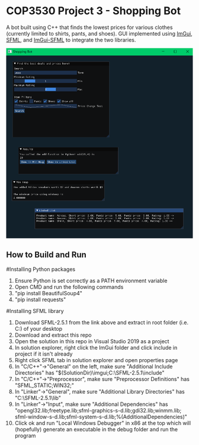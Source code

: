 # COP3530 Project 3 - Shopping Bot
A bot built using C++ that finds the lowest prices for various clothes (currently limited to shirts, pants, and shoes). GUI implemented using 
[ImGui](https://github.com/ocornut/imgui), [SFML](https://www.sfml-dev.org/download.php), and [ImGui-SFML](https://github.com/eliasdaler/imgui-sfml)
to integrate the two libraries.

![Shopping Bot Gui](https://github.com/andygarciaa/project3/blob/main/guipreview.png)
## How to Build and Run

#Installing Python packages
1. Ensure Python is set correctly as a PATH environment variable
2. Open CMD and run the following commands
3. "pip install BeautifulSoup4"
4. "pip install requests"

#Installing SFML library
1. Download SFML-2.5.1 from the link above and extract in root folder (i.e. C:\) of your desktop
2. Download and extract this repo 
3. Open the solution in this repo in Visual Studio 2019 as a project
4. In solution explorer, right click the ImGui folder and click include in project if it isn't already
5. Right click SFML tab in solution explorer and open properties page
6. In "C/C++"->"General" on the left, make sure "Additional Include Directories" has "$(SolutionDir)\imgui\;C:\SFML-2.5.1\include"
7. In "C/C++"->"Preprocessor", make sure "Preprocessor Definitions" has "SFML_STATIC;WIN32;<different options>"
8. In "Linker"->"General", make sure "Additional Library Directories" has "C:\SFML-2.5.1\lib"
9. In "Linker"->"Input", make sure "Additional Dependencies" has "opengl32.lib;freetype.lib;sfml-graphics-s-d.lib;gdi32.lib;winmm.lib;
sfml-window-s-d.lib;sfml-system-s-d.lib;%(AdditionalDependencies)"
10. Click ok and run "Local Windows Debugger" in x86 at the top which will (hopefully) generate an executable in the debug folder and 
run the program
